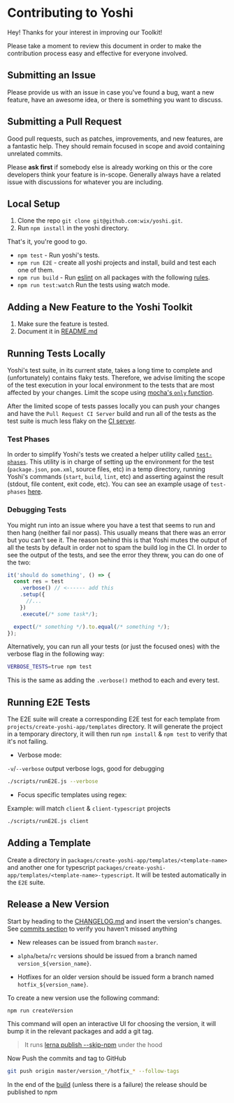 # Contributing to Yoshi
Hey! Thanks for your interest in improving our Toolkit!

Please take a moment to review this document in order to make the contribution process easy and effective for everyone involved.

## Submitting an Issue
Please provide us with an issue in case you've found a bug, want a new feature, have an awesome idea, or there is something you want to discuss.

## Submitting a Pull Request
Good pull requests, such as patches, improvements, and new features, are a fantastic help. They should remain focused in scope and avoid containing unrelated commits.

Please **ask first** if somebody else is already working on this or the core developers think your feature is in-scope. Generally always have a related issue with discussions for whatever you are including.

## Local Setup
1. Clone the repo `git clone git@github.com:wix/yoshi.git`.
2. Run `npm install` in the yoshi directory.

That's it, you're good to go.

* `npm test` - Run yoshi's tests.
* `npm run E2E` - create all yoshi projects and install, build and test each one of them.
* `npm run build` - Run [eslint](https://eslint.org/) on all packages with the following [rules](https://github.com/wix/yoshi/blob/master/.eslintrc).
* `npm run test:watch` Run the tests using watch mode.

## Adding a New Feature to the Yoshi Toolkit
1. Make sure the feature is tested.
2. Document it in [README.md](https://github.com/wix/yoshi/blob/master/README.md)

## Running Tests Locally
Yoshi's test suite, in its current state, takes a long time to complete and (unfortunately) contains flaky tests. Therefore, we advise limiting the scope of the test execution in your local environment to the tests that are most affected by your changes. Limit the scope using [mocha's `only` function](https://mochajs.org/#exclusive-tests).

After the limited scope of tests passes locally you can push your changes and have the `Pull Request CI Server` build and run all of the tests as the test suite is much less flaky on the [CI server](http://pullrequest-tc.dev.wixpress.com/viewType.html?buildTypeId=FedInfra_Yoshi).

### Test Phases
In order to simplify Yoshi's tests we created a helper utility called [`test-phases`](https://github.com/wix/yoshi/blob/master/test/helpers/test-phases.js). This utility is in charge of setting up the environment for the test (`package.json`, `pom.xml`, source files, etc) in a temp directory, running Yoshi's commands (`start`, `build`, `lint`, etc) and asserting against the result (stdout, file content, exit code, etc).
You can see an example usage of `test-phases` [here](https://github.com/wix/yoshi/blob/master/test/lint.spec.js).

### Debugging Tests
You might run into an issue where you have a test that seems to run and then hang (neither fail nor pass).
This usually means that there was an error but you can't see it.
The reason behind this is that Yoshi mutes the output of all the tests by default in order not to spam the build log in the CI. In order to see the output of the tests, and see the error they threw, you can do one of the two:

```js
it('should do something', () => {
  const res = test
    .verbose() // <------ add this
    .setup({
      //...
    })
    .execute(/* some task*/);

  expect(/* something */).to.equal(/* something */);
});
```

Alternatively, you can run all your tests (or just the focused ones) with the verbose flag in the following way:
```bash
VERBOSE_TESTS=true npm test
```
This is the same as adding the `.verbose()` method to each and every test.

## Running E2E Tests
The E2E suite will create a corresponding E2E test for each template from `projects/create-yoshi-app/templates` directory. It will generate the project in a temporary directory, it will then run `npm install` & `npm test` to verify that it's not failing.

* Verbose mode:

`-v`/`--verbose` output verbose logs, good for debugging
```bash
./scripts/runE2E.js --verbose
```

* Focus specific templates using regex:

Example: will match `client` & `client-typescript` projects
```bash
./scripts/runE2E.js client
```

## Adding a Template
Create a directory in  `packages/create-yoshi-app/templates/<template-name>` and another one for typescript `packages/create-yoshi-app/templates/<template-name>-typescript`. It will be tested automatically in the `E2E` suite.

## Release a New Version
Start by heading to the [CHANGELOG.md](https://github.com/wix/yoshi/blob/master/CHANGELOG.md) and insert the version's changes. See [commits section](https://github.com/wix/yoshi/commits/master) to verify you haven't missed anything

* New releases can be issued from branch `master`.

* `alpha`/`beta`/`rc` versions should be issued from a branch named `version_${version_name}`.

* Hotfixes for an older version should be issued form a branch named `hotfix_${version_name}`.

To create a new version use the following command:

```bash
npm run createVersion
```

This command will open an interactive UI for choosing the version, it will bump it in the relevant packages and add a git tag.

> It runs [lerna publish --skip-npm](https://github.com/lerna/lerna#--skip-npm) under the hood

Now Push the commits and tag to GitHub

```bash
git push origin master/version_*/hotfix_* --follow-tags
```

In the end of the [build](http://ci.dev.wix/viewType.html?buildTypeId=Wix_Angular_WixHaste_HastePresetYoshi) (unless there is a failure) the release should be published to npm

